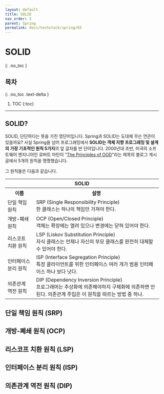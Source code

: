 ```yaml
---
layout: default
title: SOLID
nav_order: 3
parent: Spring
permalink: docs/techstack/spring/03
---
```


# SOLID   
{: .no_toc }

## 목차
{: .no_toc .text-delta }

1. TOC
{:toc}

---

## SOLID?
SOLID, 단단하다는 뜻을 가진 영단어입니다. Spring과 SOLID는 도대체 무슨 연관이 있을까요? 사실 Spring을 넘어 프로그래밍에서 **SOLID는 객체 지향 프로그래밍 및 설계의 가장 기초적인 원칙 5가지**의 앞 글자를 딴 단어입니다. 2000년대 초반, 미국의 소프트웨어 엔지니어인 로버트 마틴이 "[The Principles of OOD](http://butunclebob.com/ArticleS.UncleBob.PrinciplesOfOod)"라는 제목의 블로그 게시글에서 5개의 원칙을 명명했습니다.

그 원칙들은 다음과 같습니다.

<table>
    <tr>
        <th colspan="2">SOLID</th>
    </tr>
    <tr>
        <th>이름</th>
        <th>설명</th>
    </tr>
    <tr>
        <td>단일 책임 원칙</td>
        <td>SRP (Single Responsibility Principle)<br>한 클래스는 하나의 책임만 가져야 한다.</td>
    </tr>
    <tr>
        <td>개방-폐쇄 원칙</td>
        <td>OCP (Open/Closed Principle)<br>객체는 확장에는 열려 있으나 변경에는 닫혀 있어야 한다.</td>
    </tr>
    <tr>
        <td>리스코프 치환 원칙</td>
        <td>LSP (Liskov Substitution Principle)<br>자식 클래스는 언제나 자신의 부모 클래스를 완전히 대체할 수 있어야 한다.</td>
    </tr>
    <tr>
        <td>인터페이스 분리 원칙</td>
        <td>ISP (Interface Segregation Principle)<br>특정 클라이언트를 위한 인터페이스 여러 개가 범용 인터페이스 하나 보다 낫다.</td>
    </tr>
    <tr>
        <td>의존관계 역전 원칙</td>
        <td>DIP (Dependency Inversion Principle)<br>프로그래머는 추상화에 의존해야하지 구체화에 의존하면 안된다. 의존관계 주입은 이 원칙을 따르는 방법 중 하나.</td>
    </tr>
</table>

## 단일 책임 원칙 (SRP)

## 개방-폐쇄 원칙 (OCP)

## 리스코프 치환 원칙 (LSP)

## 인터페이스 분리 원칙 (ISP)

## 의존관계 역전 원칙 (DIP)